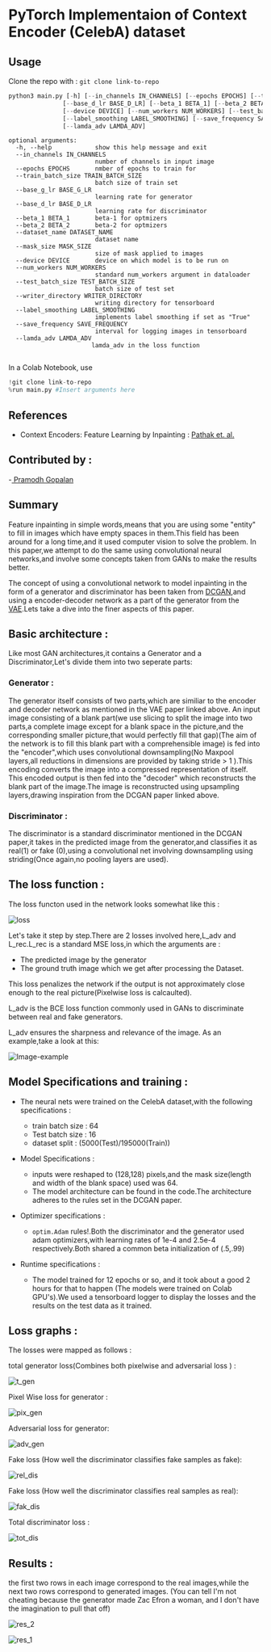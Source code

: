 # PyTorch Implementaion of Context Encoder (CelebA) dataset

## Usage

Clone the repo with :
 ```git clone link-to-repo```

```python
python3 main.py [-h] [--in_channels IN_CHANNELS] [--epochs EPOCHS] [--train_batch_size TRAIN_BATCH_SIZE] [--base_g_lr BASE_G_LR]
               [--base_d_lr BASE_D_LR] [--beta_1 BETA_1] [--beta_2 BETA_2] [--dataset_name DATASET_NAME] [--mask_size MASK_SIZE]
               [--device DEVICE] [--num_workers NUM_WORKERS] [--test_batch_size TEST_BATCH_SIZE] [--writer_directory WRITER_DIRECTORY]
               [--label_smoothing LABEL_SMOOTHING] [--save_frequency SAVE_FREQUENCY]
               [--lamda_adv LAMDA_ADV]
```
```
optional arguments:
  -h, --help            show this help message and exit
  --in_channels IN_CHANNELS
                        number of channels in input image
  --epochs EPOCHS       nmber of epochs to train for
  --train_batch_size TRAIN_BATCH_SIZE
                        batch size of train set
  --base_g_lr BASE_G_LR
                        learning rate for generator
  --base_d_lr BASE_D_LR
                        learning rate for discriminator
  --beta_1 BETA_1       beta-1 for optmizers
  --beta_2 BETA_2       beta-2 for optmizers
  --dataset_name DATASET_NAME
                        dataset name
  --mask_size MASK_SIZE
                        size of mask applied to images
  --device DEVICE       device on which model is to be run on
  --num_workers NUM_WORKERS
                        standard num_workers argument in dataloader
  --test_batch_size TEST_BATCH_SIZE
                        batch size of test set
  --writer_directory WRITER_DIRECTORY
                        writing directory for tensorboard
  --label_smoothing LABEL_SMOOTHING
                        implements label smoothing if set as "True"
  --save_frequency SAVE_FREQUENCY
                        interval for logging images in tensorboard
  --lamda_adv LAMDA_ADV
                       lamda_adv in the loss function                    
                        
```
In a Colab Notebook, use 
```python
!git clone link-to-repo
%run main.py #Insert arguments here 
```
## References 

- Context Encoders: Feature Learning by Inpainting : [Pathak et. al.](https://arxiv.org/abs/1604.07379)

## Contributed by :

-[ Pramodh Gopalan ](https://github.com/learnedfool)

## Summary 

Feature inpainting in simple words,means that you are using some "entity" to fill in images which have empty spaces in them.This field has been around for a long time,and it used computer vision to solve the problem. In this paper,we attempt to do the same using convolutional neural networks,and involve some concepts taken from GANs to make the results better.

The concept of using a convolutional network to model inpainting in the form of a generator and discriminator has been taken from [DCGAN](https://arxiv.org/abs/1511.06434),and using a encoder-decoder network as a part of the generator from the [VAE](https://arxiv.org/abs/1312.6114).Lets take a dive into the finer aspects of this paper.

## Basic architecture :

Like most GAN architectures,it contains a Generator and a Discriminator,Let's divide them into two seperate parts:

### Generator :

The generator itself consists of two parts,which are similiar to the encoder and decoder network as mentioned in the VAE paper linked above. An input image consisting of a blank part(we use slicing to split the image into two parts,a complete image except for a blank space in the picture,and the corresponding smaller picture,that would perfectly fill that gap)(The aim of the network is to fill this blank part with a comprehensible image) is fed into the "encoder",which uses convolutional downsampling(No Maxpool layers,all reductions in dimensions are provided by taking stride > 1 ).This encoding converts the image into a compressed representation of itself. This encoded output is then fed into the "decoder" which reconstructs the blank part of the image.The image is reconstructed using upsampling layers,drawing inspiration from the DCGAN paper linked above.


### Discriminator : 

The discriminator is a standard discriminator mentioned in the DCGAN paper,it takes in the predicted image from the generator,and classifies it as real(1) or fake (0),using a convolutional net involving downsampling using striding(Once again,no pooling layers are used).


## The loss function :

The loss functon used in the network looks somewhat like this : 

![loss](./assets/loss_function.png)

Let's take it step by step.There are 2 losses involved here,L_adv and L_rec.L_rec is a standard MSE loss,in which the arguments are :

- The predicted image by the generator
- The ground truth image which we get after processing the Dataset.

This loss penalizes the network if the output is not approximately close enough to the real picture(Pixelwise loss is calcaulted).

L_adv is the BCE loss function commonly used in GANs to discriminate between real and fake generators.

L_adv ensures the sharpness and relevance of the image. As an example,take a look at this:

![Image-example](./assets/image_example.png)


## Model Specifications and training :

- The neural nets were trained on the CelebA dataset,with the following specifications : 

  - train batch size : 64
  - Test batch size  : 16
  - dataset split : (5000(Test)/195000(Train))

- Model Specifications : 
  
  - inputs were reshaped to (128,128) pixels,and the mask size(length and width of the blank space) used was 64.
  - The model architecture can be found in the code.The architecture adheres to the rules set in the DCGAN paper.

- Optimizer specifications :

  - `optim.Adam` rules!.Both the discriminator and the generator used adam optimizers,with learning rates of 1e-4 and 2.5e-4 respectively.Both shared a common 
     beta initialization of (.5,.99)

- Runtime specifications : 

  - The model trained for 12 epochs or so, and it took about a good 2 hours for that to happen (The models were trained on Colab GPU's).We used a tensorboard logger to display the losses and the results on the test data as it trained.

## Loss graphs : 

The losses were mapped as follows :

total generator loss(Combines both pixelwise and adversarial loss ) :

![t_gen](./assets/g_loss.png)

Pixel Wise loss for generator : 

![pix_gen](./assets/pixelwise_loss.png)

Adversarial loss for generator: 

![adv_gen](./assets/adversarial_loss.png)

Fake loss (How well the discriminator classifies fake samples as fake): 

![rel_dis](./assets/real_loss.png)

Fake loss (How well the discriminator classifies real samples as real): 

![fak_dis](./assets/fake_loss.png)

Total discriminator loss : 

![tot_dis](./assets/d_loss.png)

## Results :

the first two rows in each image correspond to the real images,while the next two rows correspond to generated images.
(You can tell I'm not cheating because the generator made Zac Efron a woman, and I don't have the imagination to pull that off)

![res_2](./assets/results_2.png)

![res_1](./assets/results_1.png)
